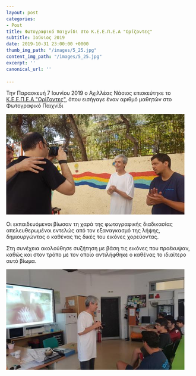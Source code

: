 ```yaml
---
layout: post
categories:
- Post
title: Φωτογραφικό παιχνίδι στο Κ.Ε.Ε.Π.Ε.Α "Ορίζοντες"
subtitle: Ιούνιος 2019
date: 2019-10-31 23:00:00 +0000
thumb_img_path: "/images/5_25.jpg"
content_img_path: "/images/5_25.jpg"
excerpt: ''
canonical_url: ''

---
```

Την Παρασκευή 7 Ιουνίου 2019 ο Αχιλλέας Νάσιος επισκεύτηκε το [Κ.Ε.Ε.Π.Ε.Α "Ορίζοντες"](http://keepea.gr/%CE%BD%CE%AD%CE%B1/%CE%B5%CF%80%CE%AF%CF%83%CE%BA%CE%B5%CF%88%CE%B7-%CF%84%CE%BF%CF%85-%CF%86%CF%89%CF%84%CE%BF%CE%B3%CF%81%CE%AC%CF%86%CE%BF%CF%85-%CE%B4%CE%AC%CF%83%CE%BA%CE%B1%CE%BB%CE%BF%CF%85-%CF%86%CF%89%CF%84%CE%BF%CE%B3%CF%81%CE%B1%CF%86%CE%AF%CE%B1%CF%82-%CE%B1%CF%87%CE%B9%CE%BB%CE%BB%CE%AD%CE%B1-%CE%BD%CE%AC%CF%83%CE%B9%CE%BF%CF%85-%CF%83%CF%84%CE%BF-%CE%BA%CE%B5%CE%B5%CF%80%CE%B5%CE%B1-%CE%BF%CF%81%CE%AF%CE%B6%CE%BF%CE%BD%CF%84%CE%B5%CF%82?fbclid=IwAR0cFHyDavi728vBZCteFFIivaP7vWKsJH-zj3pYKnuZ9ui8PqD3xMZiYsY "Φωτογραφική δράση"), όπου εισήγαγε έναν αριθμό μαθητών στο Φωτογραφικό Παιχνίδι 

![](/images/3_0.jpg)

Οι εκπαιδευόμενοι βίωσαν τη χαρά της φωτογραφικής διαδικασίας  απελευθερωμένοι εντελώς από τον εξαναγκασμό της λήψης, δημιουργώντας ο καθένας τις δικές του εικόνες χορεύοντας.

Στη συνέχεια ακολούθησε συζήτηση με βάση τις εικόνες που προέκυψαν, καθώς και στον τρόπο με τον οποίο αντιλήφθηκε ο καθένας το ιδιαίτερο αυτό βίωμα.

![](/images/4_28.jpg)